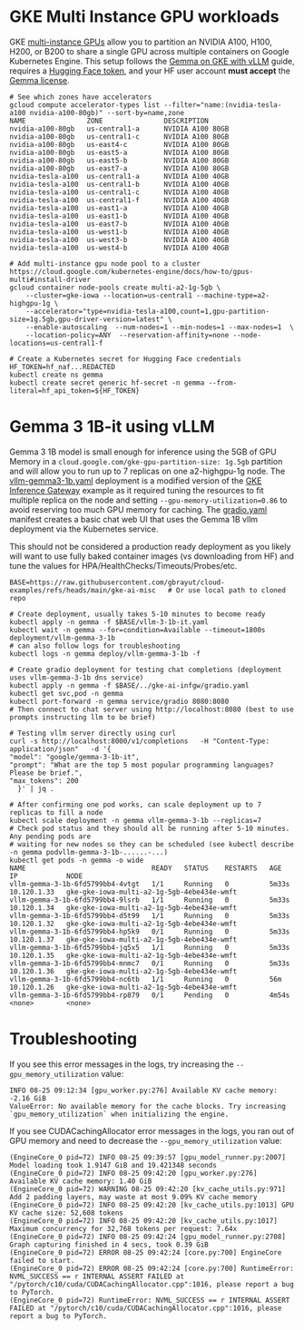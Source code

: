 # GKE Multi Instance GPU workloads

GKE [multi-instance GPUs](https://cloud.google.com/kubernetes-engine/docs/how-to/gpus-multi#standard) allow you to partition an NVIDIA A100, H100, H200, or B200 to share a single GPU across multiple containers on Google Kubernetes Engine. This setup follows the [Gemma on GKE with vLLM](https://cloud.google.com/kubernetes-engine/docs/tutorials/serve-gemma-gpu-vllm) guide, requires a [Hugging Face token](https://huggingface.co/docs/hub/security-tokens), and your HF user account **must accept** the [Gemma license](https://huggingface.co/google/gemma-3-1b-it).

```shell
# See which zones have accelerators
gcloud compute accelerator-types list --filter="name:(nvidia-tesla-a100 nvidia-a100-80gb)" --sort-by=name,zone
NAME               ZONE               DESCRIPTION
nvidia-a100-80gb   us-central1-a      NVIDIA A100 80GB
nvidia-a100-80gb   us-central1-c      NVIDIA A100 80GB
nvidia-a100-80gb   us-east4-c         NVIDIA A100 80GB
nvidia-a100-80gb   us-east5-a         NVIDIA A100 80GB
nvidia-a100-80gb   us-east5-b         NVIDIA A100 80GB
nvidia-a100-80gb   us-east7-a         NVIDIA A100 80GB
nvidia-tesla-a100  us-central1-a      NVIDIA A100 40GB
nvidia-tesla-a100  us-central1-b      NVIDIA A100 40GB
nvidia-tesla-a100  us-central1-c      NVIDIA A100 40GB
nvidia-tesla-a100  us-central1-f      NVIDIA A100 40GB
nvidia-tesla-a100  us-east1-a         NVIDIA A100 40GB
nvidia-tesla-a100  us-east1-b         NVIDIA A100 40GB
nvidia-tesla-a100  us-east7-b         NVIDIA A100 40GB
nvidia-tesla-a100  us-west1-b         NVIDIA A100 40GB
nvidia-tesla-a100  us-west3-b         NVIDIA A100 40GB
nvidia-tesla-a100  us-west4-b         NVIDIA A100 40GB

# Add multi-instance gpu node pool to a cluster https://cloud.google.com/kubernetes-engine/docs/how-to/gpus-multi#install-driver
gcloud container node-pools create multi-a2-1g-5gb \
    --cluster=gke-iowa --location=us-central1 --machine-type=a2-highgpu-1g \
    --accelerator="type=nvidia-tesla-a100,count=1,gpu-partition-size=1g.5gb,gpu-driver-version=latest" \
    --enable-autoscaling  --num-nodes=1 --min-nodes=1 --max-nodes=1  \
    --location-policy=ANY  --reservation-affinity=none --node-locations=us-central1-f

# Create a Kubernetes secret for Hugging Face credentials
HF_TOKEN=hf_naf...REDACTED
kubectl create ns gemma
kubectl create secret generic hf-secret -n gemma --from-literal=hf_api_token=${HF_TOKEN}
```

# Gemma 3 1B-it using vLLM

Gemma 3 1B model is small enough for inference using the 5GB of GPU Memory in a `cloud.google.com/gke-gpu-partition-size: 1g.5gb` partition and will allow you to run up to 7 replicas on one a2-highgpu-1g node. The [vllm-gemma3-1b.yaml](./vllm-gemma3-1b.yaml) deployment is a modified version of the [GKE Inference Gateway](../gke-ai-infgw/) example as it required tuning the resources to fit multiple replica on the node and setting `--gpu-memory-utilization=0.86` to avoid reserving too much GPU memory for caching. The [gradio.yaml](../gke-ai-infgw/gradio.yaml) manifest creates a basic chat web UI that uses the Gemma 1B vllm deployment via the Kubernetes service.

This should not be considered a production ready deployment as you likely will want to use fully baked container images (vs downloading from HF) and tune the values for HPA/HealthChecks/Timeouts/Probes/etc.

```shell
BASE=https://raw.githubusercontent.com/gbrayut/cloud-examples/refs/heads/main/gke-ai-misc   # Or use local path to cloned repo

# Create deployment, usually takes 5-10 minutes to become ready
kubectl apply -n gemma -f $BASE/vllm-3-1b-it.yaml
kubectl wait -n gemma --for=condition=Available --timeout=1800s deployment/vllm-gemma-3-1b
# can also follow logs for troubleshooting
kubectl logs -n gemma deploy/vllm-gemma-3-1b -f

# Create gradio deployment for testing chat completions (deployment uses vllm-gemma-3-1b dns service)
kubectl apply -n gemma -f $BASE/../gke-ai-infgw/gradio.yaml
kubectl get svc,pod -n gemma
kubectl port-forward -n gemma service/gradio 8080:8080
# Then connect to chat server using http://localhost:8080 (best to use prompts instructing llm to be brief)

# Testing vllm server directly using curl
curl -s http://localhost:8000/v1/completions   -H "Content-Type: application/json"   -d '{
"model": "google/gemma-3-1b-it",
"prompt": "What are the top 5 most popular programming languages? Please be brief.",
"max_tokens": 200
  }' | jq .

# After confirming one pod works, can scale deployment up to 7 replicas to fill a node
kubectl scale deployment -n gemma vllm-gemma-3-1b --replicas=7
# Check pod status and they should all be running after 5-10 minutes. Any pending pods are 
# waiting for new nodes so they can be scheduled (see kubectl describe -n gemma podvllm-gemma-3-1b-......-...)
kubectl get pods -n gemma -o wide
NAME                               READY   STATUS    RESTARTS   AGE     IP            NODE
vllm-gemma-3-1b-6fd5799bb4-4vtgt   1/1     Running   0          5m33s   10.120.1.33   gke-gke-iowa-multi-a2-1g-5gb-4ebe434e-wmft
vllm-gemma-3-1b-6fd5799bb4-9lsrb   1/1     Running   0          5m33s   10.120.1.34   gke-gke-iowa-multi-a2-1g-5gb-4ebe434e-wmft
vllm-gemma-3-1b-6fd5799bb4-d5t99   1/1     Running   0          5m33s   10.120.1.32   gke-gke-iowa-multi-a2-1g-5gb-4ebe434e-wmft
vllm-gemma-3-1b-6fd5799bb4-hp5k9   0/1     Running   0          5m33s   10.120.1.37   gke-gke-iowa-multi-a2-1g-5gb-4ebe434e-wmft
vllm-gemma-3-1b-6fd5799bb4-jq5x5   1/1     Running   0          5m33s   10.120.1.35   gke-gke-iowa-multi-a2-1g-5gb-4ebe434e-wmft
vllm-gemma-3-1b-6fd5799bb4-mnmc7   0/1     Running   0          5m33s   10.120.1.36   gke-gke-iowa-multi-a2-1g-5gb-4ebe434e-wmft
vllm-gemma-3-1b-6fd5799bb4-nc6tb   1/1     Running   0          56m     10.120.1.26   gke-gke-iowa-multi-a2-1g-5gb-4ebe434e-wmft
vllm-gemma-3-1b-6fd5799bb4-rp879   0/1     Pending   0          4m54s   <none>        <none>                                    
```

# Troubleshooting

If you see this error messages in the logs, try increasing the `--gpu_memory_utilization` value:

```log
INFO 08-25 09:12:34 [gpu_worker.py:276] Available KV cache memory: -2.16 GiB
ValueError: No available memory for the cache blocks. Try increasing `gpu_memory_utilization` when initializing the engine.
```

If you see CUDACachingAllocator error messages in the logs, you ran out of GPU memory and need to decrease the `--gpu_memory_utilization` value:

```log
(EngineCore_0 pid=72) INFO 08-25 09:39:57 [gpu_model_runner.py:2007] Model loading took 1.9147 GiB and 19.421348 seconds
(EngineCore_0 pid=72) INFO 08-25 09:42:20 [gpu_worker.py:276] Available KV cache memory: 1.40 GiB
(EngineCore_0 pid=72) WARNING 08-25 09:42:20 [kv_cache_utils.py:971] Add 2 padding layers, may waste at most 9.09% KV cache memory
(EngineCore_0 pid=72) INFO 08-25 09:42:20 [kv_cache_utils.py:1013] GPU KV cache size: 52,608 tokens
(EngineCore_0 pid=72) INFO 08-25 09:42:20 [kv_cache_utils.py:1017] Maximum concurrency for 32,768 tokens per request: 7.64x
(EngineCore_0 pid=72) INFO 08-25 09:42:24 [gpu_model_runner.py:2708] Graph capturing finished in 4 secs, took 0.39 GiB
(EngineCore_0 pid=72) ERROR 08-25 09:42:24 [core.py:700] EngineCore failed to start.
(EngineCore_0 pid=72) ERROR 08-25 09:42:24 [core.py:700] RuntimeError: NVML_SUCCESS == r INTERNAL ASSERT FAILED at "/pytorch/c10/cuda/CUDACachingAllocator.cpp":1016, please report a bug to PyTorch. 
(EngineCore_0 pid=72) RuntimeError: NVML_SUCCESS == r INTERNAL ASSERT FAILED at "/pytorch/c10/cuda/CUDACachingAllocator.cpp":1016, please report a bug to PyTorch.
```
